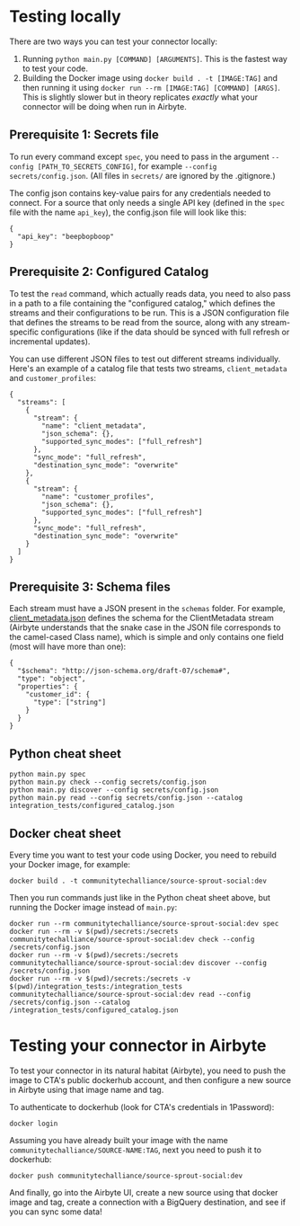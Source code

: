# Testing locally

There are two ways you can test your connector locally:

1) Running `python main.py [COMMAND] [ARGUMENTS]`. This is the fastest way to test your code.
2) Building the Docker image using `docker build . -t [IMAGE:TAG]` and then running it using `docker run --rm [IMAGE:TAG] [COMMAND] [ARGS]`. This is slightly slower but in theory replicates _exactly_ what your connector will be doing when run in Airbyte.

## Prerequisite 1: Secrets file

To run every command except `spec`, you need to pass in the argument `--config [PATH_TO_SECRETS_CONFIG]`, for example `--config secrets/config.json`. (All files in `secrets/` are ignored by the .gitignore.) 

The config json contains key-value pairs for any credentials needed to connect. For a source that only needs a single API key (defined in the `spec` file with the name `api_key`), the config.json file will look like this:

```text
{
  "api_key": "beepbopboop"
}
```

## Prerequisite 2: Configured Catalog

To test the `read` command, which actually reads data, you need to also pass in a path to a file containing the "configured catalog," which defines the streams and their configurations to be run. This is a JSON configuration file that defines the streams to be read from the source, along with any stream-specific configurations (like if the data should be synced with full refresh or incremental updates).

You can use different JSON files to test out different streams individually. Here's an example of a catalog file that tests two streams, `client_metadata` and `customer_profiles`:

```text
{
  "streams": [
    {
      "stream": {
        "name": "client_metadata",
        "json_schema": {},
        "supported_sync_modes": ["full_refresh"]
      },
      "sync_mode": "full_refresh",
      "destination_sync_mode": "overwrite"
    },
    {
      "stream": {
        "name": "customer_profiles",
        "json_schema": {},
        "supported_sync_modes": ["full_refresh"]
      },
      "sync_mode": "full_refresh",
      "destination_sync_mode": "overwrite"
    }
  ]
}
```

## Prerequisite 3: Schema files

Each stream must have a JSON present in the `schemas` folder. For example, [client_metadata.json](source_sprout_social/schemas/client_metadata.json) defines the schema for the ClientMetadata stream (Airbyte understands that the snake case in the JSON file corresponds to the camel-cased Class name), which is simple and only contains one field (most will have more than one):

```text
{
  "$schema": "http://json-schema.org/draft-07/schema#",
  "type": "object",
  "properties": {
    "customer_id": {
      "type": ["string"]
    }
  }
}
```

## Python cheat sheet

```shell
python main.py spec
python main.py check --config secrets/config.json
python main.py discover --config secrets/config.json
python main.py read --config secrets/config.json --catalog integration_tests/configured_catalog.json
```

## Docker cheat sheet

Every time you want to test your code using Docker, you need to rebuild your Docker image, for example:

```shell
docker build . -t communitytechalliance/source-sprout-social:dev
```

Then you run commands just like in the Python cheat sheet above, but running the Docker image instead of `main.py`:

```shell
docker run --rm communitytechalliance/source-sprout-social:dev spec
docker run --rm -v $(pwd)/secrets:/secrets communitytechalliance/source-sprout-social:dev check --config /secrets/config.json
docker run --rm -v $(pwd)/secrets:/secrets communitytechalliance/source-sprout-social:dev discover --config /secrets/config.json
docker run --rm -v $(pwd)/secrets:/secrets -v $(pwd)/integration_tests:/integration_tests communitytechalliance/source-sprout-social:dev read --config /secrets/config.json --catalog /integration_tests/configured_catalog.json
```

# Testing your connector in Airbyte

To test your connector in its natural habitat (Airbyte), you need to push the image to CTA's public dockerhub account, and then configure a new source in Airbyte using that image name and tag.

To authenticate to dockerhub (look for CTA's credentials in 1Password):

```shell
docker login
```

Assuming you have already built your image with the name `communitytechalliance/SOURCE-NAME:TAG`, next you need to push it to dockerhub:

```shell
docker push communitytechalliance/source-sprout-social:dev
```

And finally, go into the Airbyte UI, create a new source using that docker image and tag, create a connection with a BigQuery destination, and see if you can sync some data!